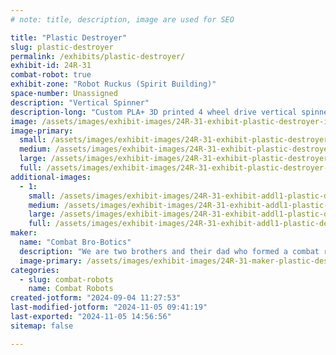 ```yaml
---
# note: title, description, image are used for SEO

title: "Plastic Destroyer"
slug: plastic-destroyer
permalink: /exhibits/plastic-destroyer/
exhibit-id: 24R-31
combat-robot: true
exhibit-zone: "Robot Ruckus (Spirit Building)"
space-number: Unassigned
description: "Vertical Spinner"
description-long: "Custom PLA+ 3D printed 4 wheel drive vertical spinner robot"
image: /assets/images/exhibit-images/24R-31-exhibit-plastic-destroyer-img-1644-large.jpeg
image-primary: 
  small: /assets/images/exhibit-images/24R-31-exhibit-plastic-destroyer-img-1644-small.jpeg
  medium: /assets/images/exhibit-images/24R-31-exhibit-plastic-destroyer-img-1644-medium.jpeg
  large: /assets/images/exhibit-images/24R-31-exhibit-plastic-destroyer-img-1644-large.jpeg
  full: /assets/images/exhibit-images/24R-31-exhibit-plastic-destroyer-img-1644-full.jpeg
additional-images: 
  - 1:
    small: /assets/images/exhibit-images/24R-31-exhibit-addl1-plastic-destroyer-44-img-1644-920-small.jpeg
    medium: /assets/images/exhibit-images/24R-31-exhibit-addl1-plastic-destroyer-44-img-1644-920-medium.jpeg
    large: /assets/images/exhibit-images/24R-31-exhibit-addl1-plastic-destroyer-44-img-1644-920-large.jpeg
    full: /assets/images/exhibit-images/24R-31-exhibit-addl1-plastic-destroyer-44-img-1644-920-full.jpeg
maker: 
  name: "Combat Bro-Botics"
  description: "We are two brothers and their dad who formed a combat robotics team at the end of 2023. We started with a couple Fingertech Robotics Viper kits and have slowly iterated on them through the year. We are here to learn for ourselves and from the combat robotics community, which has been very welcoming to us. We have been able to bring in a few more bot builders, friends of our, and plan to continue to spread the word about this awesome program. We have learned quite a lot from combat robot building, not only the electronics and materials but also the CAD design for 3D printing new parts and soon entire bots. We are very happy and excited to be a part of this awesome event and looking forward to competing with other combat robot enthusiasts."
  image-primary: /assets/images/exhibit-images/24R-31-maker-plastic-destroyer-combatbrobotics-design-copy-medium.jpeg
categories: 
  - slug: combat-robots
    name: Combat Robots
created-jotform: "2024-09-04 11:27:53"
last-modified-jotform: "2024-11-05 09:41:19"
last-exported: "2024-11-05 14:56:56"
sitemap: false

---
```

